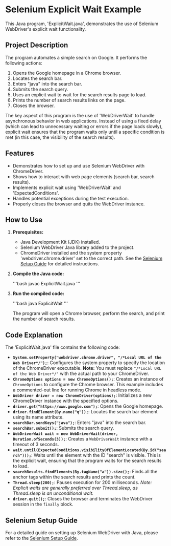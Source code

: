 # Selenium Explicit Wait Example

This Java program, 'ExplicitWait.java', demonstrates the use of Selenium WebDriver's explicit wait functionality.

## Project Description

The program automates a simple search on Google.  It performs the following actions:

1.  Opens the Google homepage in a Chrome browser.
2.  Locates the search bar.
3.  Enters "java" into the search bar.
4.  Submits the search query.
5.  Uses an explicit wait to wait for the search results page to load.
6.  Prints the number of search results links on the page.
7.  Closes the browser.

The key aspect of this program is the use of 'WebDriverWait' to handle asynchronous behavior in web applications.  Instead of using a fixed delay (which can lead to unnecessary waiting or errors if the page loads slowly), explicit wait ensures that the program waits only until a specific condition is met (in this case, the visibility of the search results).

## Features

* Demonstrates how to set up and use Selenium WebDriver with ChromeDriver.
* Shows how to interact with web page elements (search bar, search results).
* Implements explicit wait using 'WebDriverWait' and 'ExpectedConditions'.
* Handles potential exceptions during the test execution.
* Properly closes the browser and quits the WebDriver instance.

## How to Use

1.  **Prerequisites:**
    * Java Development Kit (JDK) installed.
    * Selenium WebDriver Java library added to the project.
    * ChromeDriver installed and the system property 'webdriver.chrome.driver' set to the correct path.  See the [Selenium Setup Guide](./docs/Selenium_Setup_Guide.pdf) for detailed instructions.

2.  **Compile the Java code:**

    '''bash
    javac ExplicitWait.java
    '''

3.  **Run the compiled code:**

    '''bash
    java ExplicitWait
    '''

    The program will open a Chrome browser, perform the search, and print the number of search results.

## Code Explanation

The 'ExplicitWait.java' file contains the following code:

* **`System.setProperty("webdriver.chrome.driver", "/*Local URL of the Web Driver*/");`**: Configures the system property to specify the location of the ChromeDriver executable. **Note:** You must replace `"/*Local URL of the Web Driver*/"` with the actual path to your ChromeDriver.
* **`ChromeOptions options = new ChromeOptions();`**: Creates an instance of `ChromeOptions` to configure the Chrome browser. This example includes a commented-out line for running Chrome in headless mode.
* **`WebDriver driver = new ChromeDriver(options);`**: Initializes a new ChromeDriver instance with the specified options.
* **`driver.get("https://www.google.com");`**: Opens the Google homepage.
* **`driver.findElement(By.name("q"));`**: Locates the search bar element using its name attribute.
* **`searchBar.sendKeys("java");`**: Enters "java" into the search bar.
* **`searchBar.submit();`**: Submits the search query.
* **`WebDriverWait wait = new WebDriverWait(driver, Duration.ofSeconds(3));`**: Creates a `WebDriverWait` instance with a timeout of 3 seconds.
* **`wait.until(ExpectedConditions.visibilityOfElementLocated(By.id("search")));`**: Waits until the element with the ID "search" is visible. This is the explicit wait, ensuring that the program waits for the search results to load.
* **`searchResults.findElements(By.tagName("a")).size();`**: Finds all the anchor tags within the search results and prints the count.
* **`Thread.sleep(200);`**: Pauses execution for 200 milliseconds. *Note: Explicit waits are generally preferred over Thread.sleep, as Thread.sleep is an unconditional wait.*
* **`driver.quit();`**: Closes the browser and terminates the WebDriver session in the `finally` block.

## Selenium Setup Guide

For a detailed guide on setting up Selenium WebDriver with Java, please refer to the [Selenium Setup Guide](./docs/Selenium_Setup_Guide.pdf).
